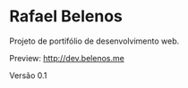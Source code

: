 # Rafael Belenos

Projeto de portifólio de desenvolvimento web.

Preview: http://dev.belenos.me

Versão 0.1
